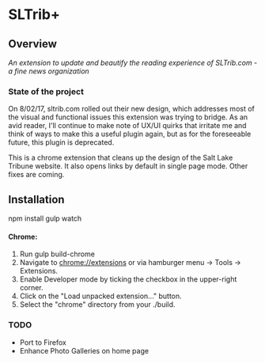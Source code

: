 # SLTrib+

## Overview
*An extension to update and beautify the reading experience of SLTrib.com - a fine news organization*

### State of the project
On 8/02/17, sltrib.com rolled out their new design, which addresses most of the visual and functional issues this extension was trying to bridge. As an avid reader, I'll continue to make note of UX/UI quirks that irritate me and think of ways to make this a useful plugin again, but as for the foreseeable future, this plugin is deprecated. 

This is a chrome extension that cleans up the design of the Salt Lake Tribune website. It also opens links by default in single page mode. Other fixes are coming. 

## Installation
npm install
gulp watch

#### Chrome:
1. Run gulp build-chrome
2. Navigate to [chrome://extensions](chrome://extensions) or via hamburger menu -> Tools -> Extensions.
3. Enable Developer mode by ticking the checkbox in the upper-right corner.
4. Click on the "Load unpacked extension..." button.
5. Select the "chrome" directory from your ./build.

### TODO
* Port to Firefox
* Enhance Photo Galleries on home page
